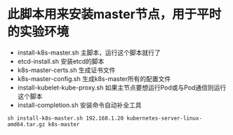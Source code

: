 # 此脚本用来安装master节点，用于平时的实验环境

+ install-k8s-master.sh 主脚本，运行这个脚本就行了
+ etcd-install.sh  安装etcd的脚本
+ k8s-master-certs.sh   生成证书文件
+ k8s-master-config.sh  生成k8s-master所有的配置文件
+ install-kubelet-kube-proxy.sh  如果主节点要想运行Pod或与Pod通信则运行这个脚本
+ install-completion.sh 安装命令自动补全工具

```console
sh install-k8s-master.sh 192.168.1.20 kubernetes-server-linux-amd64.tar.gz k8s-master
```
